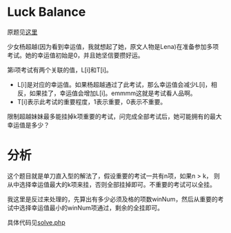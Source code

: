# Luck Balance
原题见[这里](https://www.hackerrank.com/challenges/luck-balance/problem)

少女杨超越(因为看到幸运值，我就想起了她，原文人物是Lena)在准备参加多项考试。她的幸运值初始是0，并且她坚信要攒好运。

第i项考试有两个关联的值，L[i]和T[i]。
* L[i]是对应的幸运值。如果杨超越通过了此考试，那么幸运值会减少L[i]，相反，如果挂了，幸运值会增加L[i]。emmmm这就是考试看人品啊。
* T[i]表示此考试的重要程度，1表示重要，0表示不重要。

限制超越妹妹最多能挂掉k项重要的考试，问完成全部考试后，她可能拥有的最大幸运值是多少？

# 分析
这个题目就是单刀直入型的解法了，假设重要的考试一共有n项，如果n > k， 则从中选择幸运值最大的k项来挂，否则全部挂掉即可。不重要的考试可以全挂。

我这里是反过来处理的，先算出有多少必须及格的项数winNum，然后从重要的考试中选择幸运值最小的winNum项通过，剩余的全挂即可。

具体代码见[solve.php](./solve.php)